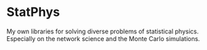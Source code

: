 # StatPhys

My own libraries for solving diverse problems of statistical physics. Especially on the network science and the Monte Carlo simulations.
